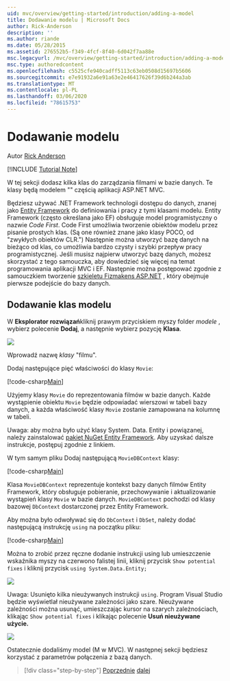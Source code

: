 ```yaml
---
uid: mvc/overview/getting-started/introduction/adding-a-model
title: Dodawanie modelu | Microsoft Docs
author: Rick-Anderson
description: ''
ms.author: riande
ms.date: 05/28/2015
ms.assetid: 276552b5-f349-4fcf-8f40-6d042f7aa88e
msc.legacyurl: /mvc/overview/getting-started/introduction/adding-a-model
msc.type: authoredcontent
ms.openlocfilehash: c5525cfe940cadff5113c63eb0508d15697b5606
ms.sourcegitcommit: e7e91932a6e91a63e2e46417626f39d6b244a3ab
ms.translationtype: MT
ms.contentlocale: pl-PL
ms.lasthandoff: 03/06/2020
ms.locfileid: "78615753"
---
```

# <a name="adding-a-model"></a>Dodawanie modelu

Autor [Rick Anderson](https://twitter.com/RickAndMSFT)

[!INCLUDE [Tutorial Note](index.md)]

W tej sekcji dodasz kilka klas do zarządzania filmami w bazie danych. Te klasy będą modelem &quot;&quot; częścią aplikacji ASP.NET MVC.

Będziesz używać .NET Framework technologii dostępu do danych, znanej jako [Entity Framework](https://docs.microsoft.com/ef/) do definiowania i pracy z tymi klasami modelu. Entity Framework (często określana jako EF) obsługuje model programistyczny o nazwie *Code First*. Code First umożliwia tworzenie obiektów modelu przez pisanie prostych klas. (Są one również znane jako klasy POCO, od &quot;zwykłych obiektów CLR.&quot;) Następnie można utworzyć bazę danych na bieżąco od klas, co umożliwia bardzo czysty i szybki przepływ pracy programistycznej. Jeśli musisz najpierw utworzyć bazę danych, możesz skorzystać z tego samouczka, aby dowiedzieć się więcej na temat programowania aplikacji MVC i EF. Następnie można postępować zgodnie z samouczkiem tworzenie [szkieletu Fizmakens ASP.NET](xref:visual-studio/overview/2013/aspnet-scaffolding-overview) , który obejmuje pierwsze podejście do bazy danych.

## <a name="adding-model-classes"></a>Dodawanie klas modelu

W **Eksplorator rozwiązań**kliknij prawym przyciskiem myszy folder *modele* , wybierz polecenie **Dodaj**, a następnie wybierz pozycję **Klasa**.

![](adding-a-model/_static/image1.png)

Wprowadź nazwę *klasy* &quot;filmu&quot;.

Dodaj następujące pięć właściwości do klasy `Movie`:

[!code-csharp[Main](adding-a-model/samples/sample1.cs)]

Użyjemy klasy `Movie` do reprezentowania filmów w bazie danych. Każde wystąpienie obiektu `Movie` będzie odpowiadać wierszowi w tabeli bazy danych, a każda właściwość klasy `Movie` zostanie zamapowana na kolumnę w tabeli.

Uwaga: aby można było użyć klasy System. Data. Entity i powiązanej, należy zainstalować [pakiet NuGet Entity Framework](https://www.nuget.org/packages/EntityFramework/). Aby uzyskać dalsze instrukcje, postępuj zgodnie z linkiem.

W tym samym pliku Dodaj następującą `MovieDBContext` klasy:

[!code-csharp[Main](adding-a-model/samples/sample2.cs?highlight=2,15-18)]

Klasa `MovieDBContext` reprezentuje kontekst bazy danych filmów Entity Framework, który obsługuje pobieranie, przechowywanie i aktualizowanie wystąpień klasy `Movie` w bazie danych. `MovieDBContext` pochodzi od klasy bazowej `DbContext` dostarczonej przez Entity Framework.

Aby można było odwoływać się do `DbContext` i `DbSet`, należy dodać następującą instrukcję `using` na początku pliku:

[!code-csharp[Main](adding-a-model/samples/sample3.cs)]

Można to zrobić przez ręczne dodanie instrukcji using lub umieszczenie wskaźnika myszy na czerwono falistej linii, kliknij przycisk `Show potential fixes` i kliknij przycisk `using System.Data.Entity;`

![](adding-a-model/_static/image2.png)

Uwaga: Usunięto kilka nieużywanych instrukcji `using`. Program Visual Studio będzie wyświetlał nieużywane zależności jako szare. Nieużywane zależności można usunąć, umieszczając kursor na szarych zależnościach, klikając `Show potential fixes` i klikając polecenie **Usuń nieużywane użycie.**

![](adding-a-model/_static/image3.png)

Ostatecznie dodaliśmy model (M w MVC). W następnej sekcji będziesz korzystać z parametrów połączenia z bazą danych.

> [!div class="step-by-step"]
> [Poprzednie](adding-a-view.md)
> [dalej](creating-a-connection-string.md)
